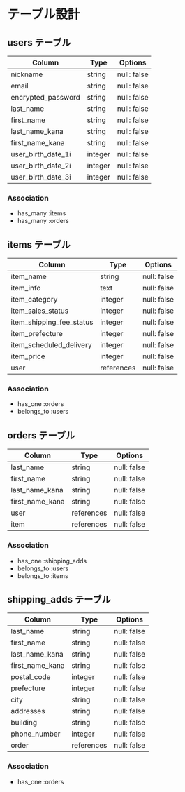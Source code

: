 # テーブル設計

## users テーブル

| Column             | Type    | Options     |
| ------------------ | ------- | ----------- |
| nickname           | string  | null: false |
| email              | string  | null: false |
| encrypted_password | string  | null: false |
| last_name          | string  | null: false |
| first_name         | string  | null: false |
| last_name_kana     | string  | null: false |
| first_name_kana    | string  | null: false |
| user_birth_date_1i | integer | null: false |
| user_birth_date_2i | integer | null: false |
| user_birth_date_3i | integer | null: false |

### Association

- has_many :items
- has_many :orders

## items テーブル

| Column                   | Type        | Options     |
| ------------------------ | ----------- | ----------- |
| item_name                | string      | null: false |
| item_info                | text        | null: false |
| item_category            | integer     | null: false |
| item_sales_status        | integer     | null: false |
| item_shipping_fee_status | integer     | null: false |
| item_prefecture          | integer     | null: false |
| item_scheduled_delivery  | integer     | null: false |
| item_price               | integer     | null: false |
| user                     | references  | null: false |

### Association

- has_one :orders
- belongs_to :users


## orders テーブル

| Column                   | Type        | Options     |
| ------------------------ | ----------- | ----------- |
| last_name                | string      | null: false |
| first_name               | string      | null: false |
| last_name_kana           | string      | null: false |
| first_name_kana          | string      | null: false |
| user                     | references  | null: false |
| item                     | references  | null: false |

### Association

- has_one :shipping_adds
- belongs_to :users
- belongs_to :items


## shipping_adds テーブル

| Column                   | Type       | Options     |
| ------------------------ | ---------- | ----------- |
| last_name                | string     | null: false |
| first_name               | string     | null: false |
| last_name_kana           | string     | null: false |
| first_name_kana          | string     | null: false |
| postal_code              | integer    | null: false |
| prefecture               | integer    | null: false |
| city                     | string     | null: false |
| addresses                | string     | null: false |
| building                 | string     | null: false |
| phone_number             | integer    | null: false |
| order                    | references | null: false |

### Association

- has_one :orders
